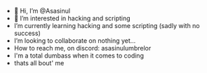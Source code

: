 - 👋 Hi, I’m @Asasinul
- 👀 I’m interested in hacking and scripting
- I’m currently learning hacking and some scripting (sadly with no success)
- I’m looking to collaborate on nothing yet...
- How to reach me, on discord: asasinulumbrelor
- I'm a total dumbass when it comes to coding
- thats all bout' me

